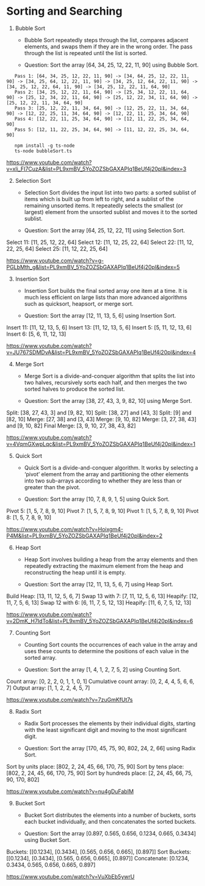 # Sorting and Searching

1. Bubble Sort

   - Bubble Sort repeatedly steps through the list, compares adjacent elements, and swaps them if they are in the wrong order. The pass through the list is repeated until the list is sorted.

   - Question: Sort the array [64, 34, 25, 12, 22, 11, 90] using Bubble Sort.

```
   Pass 1: [64, 34, 25, 12, 22, 11, 90] -> [34, 64, 25, 12, 22, 11, 90] -> [34, 25, 64, 12, 22, 11, 90] -> [34, 25, 12, 64, 22, 11, 90] -> [34, 25, 12, 22, 64, 11, 90] -> [34, 25, 12, 22, 11, 64, 90]
   Pass 2: [34, 25, 12, 22, 11, 64, 90] -> [25, 34, 12, 22, 11, 64, 90] -> [25, 12, 34, 22, 11, 64, 90] -> [25, 12, 22, 34, 11, 64, 90] -> [25, 12, 22, 11, 34, 64, 90]
   Pass 3: [25, 12, 22, 11, 34, 64, 90] -> [12, 25, 22, 11, 34, 64, 90] -> [12, 22, 25, 11, 34, 64, 90] -> [12, 22, 11, 25, 34, 64, 90]
   Pass 4: [12, 22, 11, 25, 34, 64, 90] -> [12, 11, 22, 25, 34, 64, 90]
   Pass 5: [12, 11, 22, 25, 34, 64, 90] -> [11, 12, 22, 25, 34, 64, 90]
```

```
   npm install -g ts-node
   ts-node bubbleSort.ts
```

https://www.youtube.com/watch?v=xli_FI7CuzA&list=PL9xmBV_5YoZOZSbGAXAPIq1BeUf4j20pl&index=3

2. Selection Sort

   - Selection Sort divides the input list into two parts: a sorted sublist of items which is built up from left to right, and a sublist of the remaining unsorted items. It repeatedly selects the smallest (or largest) element from the unsorted sublist and moves it to the sorted sublist.

   - Question: Sort the array [64, 25, 12, 22, 11] using Selection Sort.

Select 11: [11, 25, 12, 22, 64]
Select 12: [11, 12, 25, 22, 64]
Select 22: [11, 12, 22, 25, 64]
Select 25: [11, 12, 22, 25, 64]

https://www.youtube.com/watch?v=g-PGLbMth_g&list=PL9xmBV_5YoZOZSbGAXAPIq1BeUf4j20pl&index=5

3. Insertion Sort

   - Insertion Sort builds the final sorted array one item at a time. It is much less efficient on large lists than more advanced algorithms such as quicksort, heapsort, or merge sort.

   - Question: Sort the array [12, 11, 13, 5, 6] using Insertion Sort.

Insert 11: [11, 12, 13, 5, 6]
Insert 13: [11, 12, 13, 5, 6]
Insert 5: [5, 11, 12, 13, 6]
Insert 6: [5, 6, 11, 12, 13]

https://www.youtube.com/watch?v=JU767SDMDvA&list=PL9xmBV_5YoZOZSbGAXAPIq1BeUf4j20pl&index=4

4. Merge Sort

   - Merge Sort is a divide-and-conquer algorithm that splits the list into two halves, recursively sorts each half, and then merges the two sorted halves to produce the sorted list.

   - Question: Sort the array [38, 27, 43, 3, 9, 82, 10] using Merge Sort.

Split: [38, 27, 43, 3] and [9, 82, 10]
Split: [38, 27] and [43, 3]
Split: [9] and [82, 10]
Merge: [27, 38] and [3, 43]
Merge: [9, 10, 82]
Merge: [3, 27, 38, 43] and [9, 10, 82]
Final Merge: [3, 9, 10, 27, 38, 43, 82]

https://www.youtube.com/watch?v=4VqmGXwpLqc&list=PL9xmBV_5YoZOZSbGAXAPIq1BeUf4j20pl&index=1

5. Quick Sort

   - Quick Sort is a divide-and-conquer algorithm. It works by selecting a ‘pivot’ element from the array and partitioning the other elements into two sub-arrays according to whether they are less than or greater than the pivot.

   - Question: Sort the array [10, 7, 8, 9, 1, 5] using Quick Sort.

Pivot 5: [1, 5, 7, 8, 9, 10]
Pivot 7: [1, 5, 7, 8, 9, 10]
Pivot 1: [1, 5, 7, 8, 9, 10]
Pivot 8: [1, 5, 7, 8, 9, 10]

https://www.youtube.com/watch?v=Hoixgm4-P4M&list=PL9xmBV_5YoZOZSbGAXAPIq1BeUf4j20pl&index=2

6. Heap Sort

   - Heap Sort involves building a heap from the array elements and then repeatedly extracting the maximum element from the heap and reconstructing the heap until it is empty.

   - Question: Sort the array [12, 11, 13, 5, 6, 7] using Heap Sort.

Build Heap: [13, 11, 12, 5, 6, 7]
Swap 13 with 7: [7, 11, 12, 5, 6, 13]
Heapify: [12, 11, 7, 5, 6, 13]
Swap 12 with 6: [6, 11, 7, 5, 12, 13]
Heapify: [11, 6, 7, 5, 12, 13]

https://www.youtube.com/watch?v=2DmK_H7IdTo&list=PL9xmBV_5YoZOZSbGAXAPIq1BeUf4j20pl&index=6

7. Counting Sort

   - Counting Sort counts the occurrences of each value in the array and uses these counts to determine the positions of each value in the sorted array.

   - Question: Sort the array [1, 4, 1, 2, 7, 5, 2] using Counting Sort.

Count array: [0, 2, 2, 0, 1, 1, 0, 1]
Cumulative count array: [0, 2, 4, 4, 5, 6, 6, 7]
Output array: [1, 1, 2, 2, 4, 5, 7]

https://www.youtube.com/watch?v=7zuGmKfUt7s

8. Radix Sort

   - Radix Sort processes the elements by their individual digits, starting with the least significant digit and moving to the most significant digit.

   - Question: Sort the array [170, 45, 75, 90, 802, 24, 2, 66] using Radix Sort.

Sort by units place: [802, 2, 24, 45, 66, 170, 75, 90]
Sort by tens place: [802, 2, 24, 45, 66, 170, 75, 90]
Sort by hundreds place: [2, 24, 45, 66, 75, 90, 170, 802]

https://www.youtube.com/watch?v=nu4gDuFabIM

9. Bucket Sort

   - Bucket Sort distributes the elements into a number of buckets, sorts each bucket individually, and then concatenates the sorted buckets.

   - Question: Sort the array [0.897, 0.565, 0.656, 0.1234, 0.665, 0.3434] using Bucket Sort.

Buckets: [[0.1234], [0.3434], [0.565, 0.656, 0.665], [0.897]]
Sort Buckets: [[0.1234], [0.3434], [0.565, 0.656, 0.665], [0.897]]
Concatenate: [0.1234, 0.3434, 0.565, 0.656, 0.665, 0.897]

https://www.youtube.com/watch?v=VuXbEb5ywrU

